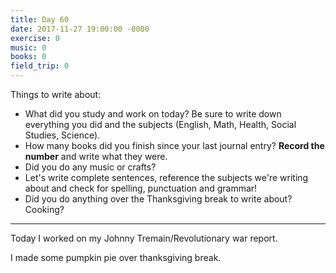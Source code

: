 ```yaml
---
title: Day 60
date: 2017-11-27 19:00:00 -0000
exercise: 0
music: 0
books: 0
field_trip: 0
---
```

Things to write about:

* What did you study and work on today? Be sure to write down everything you did and the subjects (English, Math, Health, Social Studies, Science).
* How many books did you finish since your last journal entry? **Record the number** and write what they were.
* Did you do any music or crafts?
* Let's write complete sentences, reference the subjects we're writing about and check for spelling, punctuation and grammar!
* Did you do anything over the Thanksgiving break to write about? Cooking?

***

Today I worked on my Johnny Tremain/Revolutionary war report.

I made some pumpkin pie over thanksgiving break.
